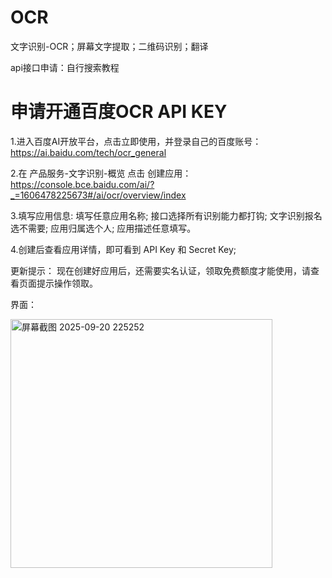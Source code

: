 # OCR

文字识别-OCR；屏幕文字提取；二维码识别；翻译

api接口申请：自行搜索教程

# 申请开通百度OCR API KEY

1.进入百度AI开放平台，点击立即使用，并登录自己的百度账号：
https://ai.baidu.com/tech/ocr_general

2.在 产品服务-文字识别-概览 点击 创建应用：
https://console.bce.baidu.com/ai/?_=1606478225673#/ai/ocr/overview/index

3.填写应用信息: 填写任意应用名称;  接口选择所有识别能力都打钩;
  文字识别报名选不需要;  应用归属选个人;  应用描述任意填写。
  
4.创建后查看应用详情，即可看到 API Key 和 Secret Key;


更新提示：
现在创建好应用后，还需要实名认证，领取免费额度才能使用，请查看页面提示操作领取。

界面：

<img width="419" height="398" alt="屏幕截图 2025-09-20 225252" src="https://github.com/user-attachments/assets/4c05eb9a-6ff8-45b1-86f4-892166bbbfc2" />
